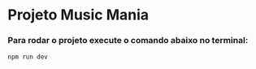 # Projeto Music Mania

### Para rodar o projeto execute o comando abaixo no terminal:

```JS
npm run dev
```
